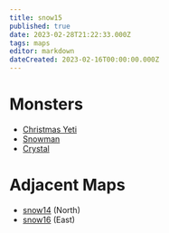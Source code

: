 ```yaml
---
title: snow15
published: true
date: 2023-02-28T21:22:33.000Z
tags: maps
editor: markdown
dateCreated: 2023-02-16T00:00:00.000Z
---
```



# Monsters
 * [Christmas Yeti](/monsters/christmas-yeti)
 * [Snowman](/monsters/snowman)
 * [Crystal](/monsters/crystal)

# Adjacent Maps
 * [snow14](/maps/snow14) (North)
 * [snow16](/maps/snow16) (East)
